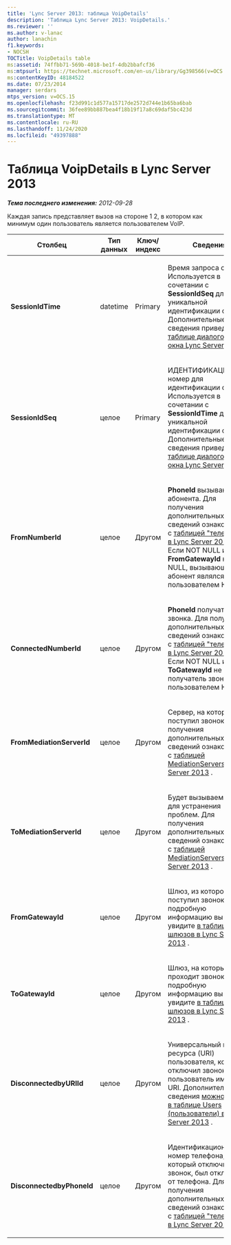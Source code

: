 ```yaml
---
title: 'Lync Server 2013: таблица VoipDetails'
description: 'Таблица Lync Server 2013: VoipDetails.'
ms.reviewer: ''
ms.author: v-lanac
author: lanachin
f1.keywords:
- NOCSH
TOCTitle: VoipDetails table
ms:assetid: 74ffbb71-569b-4018-be1f-4db2bbafcf36
ms:mtpsurl: https://technet.microsoft.com/en-us/library/Gg398566(v=OCS.15)
ms:contentKeyID: 48184522
ms.date: 07/23/2014
manager: serdars
mtps_version: v=OCS.15
ms.openlocfilehash: f23d991c1d577a15717de2572d744e1b65ba6bab
ms.sourcegitcommit: 36fee89bb887bea4f18b19f17a8c69daf5bc423d
ms.translationtype: MT
ms.contentlocale: ru-RU
ms.lasthandoff: 11/24/2020
ms.locfileid: "49397888"
---
```

# <a name="voipdetails-table-in-lync-server-2013"></a>Таблица VoipDetails в Lync Server 2013

<div data-xmlns="http://www.w3.org/1999/xhtml">

<div class="topic" data-xmlns="http://www.w3.org/1999/xhtml" data-msxsl="urn:schemas-microsoft-com:xslt" data-cs="https://msdn.microsoft.com/">

<div data-asp="https://msdn2.microsoft.com/asp">



</div>

<div id="mainSection">

<div id="mainBody">

<span> </span>

_**Тема последнего изменения:** 2012-09-28_

Каждая запись представляет вызов на стороне 1 2, в котором как минимум один пользователь является пользователем VoIP.


<table>
<colgroup>
<col style="width: 25%" />
<col style="width: 25%" />
<col style="width: 25%" />
<col style="width: 25%" />
</colgroup>
<thead>
<tr class="header">
<th>Столбец</th>
<th>Тип данных</th>
<th>Ключ/индекс</th>
<th>Сведения</th>
</tr>
</thead>
<tbody>
<tr class="odd">
<td><p><strong>SessionIdTime</strong></p></td>
<td><p>datetime</p></td>
<td><p>Primary</p></td>
<td><p>Время запроса сеанса. Используется в сочетании с <strong>SessionIdSeq</strong> для уникальной идентификации сеанса. Дополнительные сведения приведены <a href="lync-server-2013-dialogs-table.md">в таблице диалоговые окна Lync Server 2013</a> .</p></td>
</tr>
<tr class="even">
<td><p><strong>SessionIdSeq</strong></p></td>
<td><p>целое</p></td>
<td><p>Primary</p></td>
<td><p>ИДЕНТИФИКАЦИОНный номер для идентификации сеанса. Используется в сочетании с <strong>SessionIdTime</strong> для уникальной идентификации сеанса. Дополнительные сведения приведены <a href="lync-server-2013-dialogs-table.md">в таблице диалоговые окна Lync Server 2013</a> .</p></td>
</tr>
<tr class="odd">
<td><p><strong>FromNumberId</strong></p></td>
<td><p>целое</p></td>
<td><p>Другом</p></td>
<td><p><strong>PhoneId</strong> вызывающего абонента. Для получения дополнительных сведений ознакомьтесь с <a href="lync-server-2013-phones-table.md">таблицей "телефоны" в Lync Server 2013</a> . Если NOT NULL и <strong>FromGatewayId</strong> не NULL, вызывающий абонент являлся пользователем КТСОП.</p></td>
</tr>
<tr class="even">
<td><p><strong>ConnectedNumberId</strong></p></td>
<td><p>целое</p></td>
<td><p>Другом</p></td>
<td><p><strong>PhoneId</strong> получателя звонка. Для получения дополнительных сведений ознакомьтесь с <a href="lync-server-2013-phones-table.md">таблицей "телефоны" в Lync Server 2013</a> . Если NOT NULL и <strong>ToGatewayId</strong> не NULL, получатель звонка был пользователем КТСОП.</p></td>
</tr>
<tr class="odd">
<td><p><strong>FromMediationServerId</strong></p></td>
<td><p>целое</p></td>
<td><p>Другом</p></td>
<td><p>Сервер, на котором поступил звонок. Для получения дополнительных сведений ознакомьтесь с <a href="lync-server-2013-mediationservers-table.md">таблицей MediationServers в Lync Server 2013</a> .</p></td>
</tr>
<tr class="even">
<td><p><strong>ToMediationServerId</strong></p></td>
<td><p>целое</p></td>
<td><p>Другом</p></td>
<td><p>Будет вызываем сервер для устранения проблем. Для получения дополнительных сведений ознакомьтесь с <a href="lync-server-2013-mediationservers-table.md">таблицей MediationServers в Lync Server 2013</a> .</p></td>
</tr>
<tr class="odd">
<td><p><strong>FromGatewayId</strong></p></td>
<td><p>целое</p></td>
<td><p>Другом</p></td>
<td><p>Шлюз, из которого поступил звонок. Более подробную информацию вы увидите <a href="lync-server-2013-gateways-table.md">в таблице шлюзов в Lync Server 2013</a> .</p></td>
</tr>
<tr class="even">
<td><p><strong>ToGatewayId</strong></p></td>
<td><p>целое</p></td>
<td><p>Другом</p></td>
<td><p>Шлюз, на который проходит звонок. Более подробную информацию вы увидите <a href="lync-server-2013-gateways-table.md">в таблице шлюзов в Lync Server 2013</a> .</p></td>
</tr>
<tr class="odd">
<td><p><strong>DisconnectedbyURIId</strong></p></td>
<td><p>целое</p></td>
<td><p>Другом</p></td>
<td><p>Универсальный код ресурса (URI) пользователя, который отключил звонок, если пользователь имеет URI. Дополнительные сведения <a href="lync-server-2013-users-table.md">можно найти в таблице Users (пользователи) в Lync Server 2013</a> .</p></td>
</tr>
<tr class="even">
<td><p><strong>DisconnectedbyPhoneId</strong></p></td>
<td><p>целое</p></td>
<td><p>Другом</p></td>
<td><p>Идентификационный номер телефона, который отключил звонок, был отключен от телефона. Для получения дополнительных сведений ознакомьтесь с <a href="lync-server-2013-phones-table.md">таблицей "телефоны" в Lync Server 2013</a> .</p></td>
</tr>
</tbody>
</table>


</div>

<span> </span>

</div>

</div>

</div>

